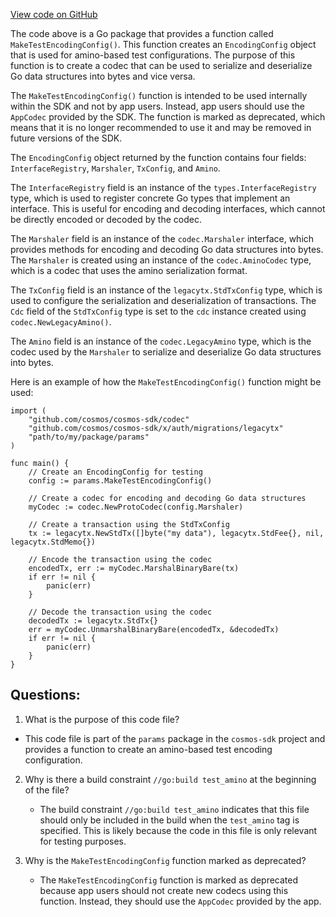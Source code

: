 [View code on GitHub](https://github.com/cosmos/cosmos-sdk/blob/main/simapp/params/amino.go)

The code above is a Go package that provides a function called `MakeTestEncodingConfig()`. This function creates an `EncodingConfig` object that is used for amino-based test configurations. The purpose of this function is to create a codec that can be used to serialize and deserialize Go data structures into bytes and vice versa. 

The `MakeTestEncodingConfig()` function is intended to be used internally within the SDK and not by app users. Instead, app users should use the `AppCodec` provided by the SDK. The function is marked as deprecated, which means that it is no longer recommended to use it and may be removed in future versions of the SDK.

The `EncodingConfig` object returned by the function contains four fields: `InterfaceRegistry`, `Marshaler`, `TxConfig`, and `Amino`. 

The `InterfaceRegistry` field is an instance of the `types.InterfaceRegistry` type, which is used to register concrete Go types that implement an interface. This is useful for encoding and decoding interfaces, which cannot be directly encoded or decoded by the codec.

The `Marshaler` field is an instance of the `codec.Marshaler` interface, which provides methods for encoding and decoding Go data structures into bytes. The `Marshaler` is created using an instance of the `codec.AminoCodec` type, which is a codec that uses the amino serialization format.

The `TxConfig` field is an instance of the `legacytx.StdTxConfig` type, which is used to configure the serialization and deserialization of transactions. The `Cdc` field of the `StdTxConfig` type is set to the `cdc` instance created using `codec.NewLegacyAmino()`.

The `Amino` field is an instance of the `codec.LegacyAmino` type, which is the codec used by the `Marshaler` to serialize and deserialize Go data structures into bytes.

Here is an example of how the `MakeTestEncodingConfig()` function might be used:

```
import (
    "github.com/cosmos/cosmos-sdk/codec"
    "github.com/cosmos/cosmos-sdk/x/auth/migrations/legacytx"
    "path/to/my/package/params"
)

func main() {
    // Create an EncodingConfig for testing
    config := params.MakeTestEncodingConfig()

    // Create a codec for encoding and decoding Go data structures
    myCodec := codec.NewProtoCodec(config.Marshaler)

    // Create a transaction using the StdTxConfig
    tx := legacytx.NewStdTx([]byte("my data"), legacytx.StdFee{}, nil, legacytx.StdMemo{})

    // Encode the transaction using the codec
    encodedTx, err := myCodec.MarshalBinaryBare(tx)
    if err != nil {
        panic(err)
    }

    // Decode the transaction using the codec
    decodedTx := legacytx.StdTx{}
    err = myCodec.UnmarshalBinaryBare(encodedTx, &decodedTx)
    if err != nil {
        panic(err)
    }
}
```
## Questions: 
 1. What is the purpose of this code file?
   - This code file is part of the `params` package in the `cosmos-sdk` project and provides a function to create an amino-based test encoding configuration.

2. Why is there a build constraint `//go:build test_amino` at the beginning of the file?
   - The build constraint `//go:build test_amino` indicates that this file should only be included in the build when the `test_amino` tag is specified. This is likely because the code in this file is only relevant for testing purposes.

3. Why is the `MakeTestEncodingConfig` function marked as deprecated?
   - The `MakeTestEncodingConfig` function is marked as deprecated because app users should not create new codecs using this function. Instead, they should use the `AppCodec` provided by the app.